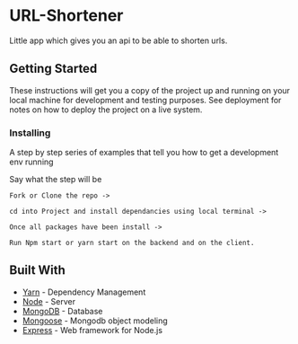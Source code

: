 # URL-Shortener

Little app which gives you an api to be able to shorten urls.

## Getting Started

These instructions will get you a copy of the project up and running on your local machine for development and testing purposes. See deployment for notes on how to deploy the project on a live system.

### Installing

A step by step series of examples that tell you how to get a development env running

Say what the step will be

```
Fork or Clone the repo ->

cd into Project and install dependancies using local terminal ->

Once all packages have been install -> 

Run Npm start or yarn start on the backend and on the client.

```

## Built With

* [Yarn](https://yarnpkg.com/en/) - Dependency Management
* [Node](https://nodejs.org/en/) - Server
* [MongoDB](https://www.mongodb.com/) - Database
* [Mongoose](https://mongoosejs.com/) - Mongodb object modeling
* [Express](https://expressjs.com/) - Web framework for Node.js
